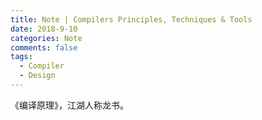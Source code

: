 ```yaml
---
title: Note | Compilers Principles, Techniques & Tools
date: 2018-9-10
categories: Note
comments: false
tags:
  - Compiler
  - Design
---
```


《编译原理》，江湖人称龙书。

<!-- more -->

